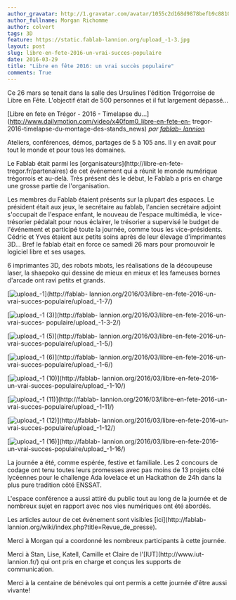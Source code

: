 ```yaml
---
author_gravatar: http://1.gravatar.com/avatar/1055c2d168d9878befb9c8810eda96dc?s=96&d=mm&r=g
author_fullname: Morgan Richomme
author: colvert
tags: 3D
feature: https://static.fablab-lannion.org/upload_-1-3.jpg
layout: post
slug: libre-en-fete-2016-un-vrai-succes-populaire
date: 2016-03-29
title: "Libre en fête 2016: un vrai succès populaire"
comments: True
---
```

Ce 26 mars se tenait dans la salle des Ursulines l'édition Trégorroise de
Libre en Fête. L'objectif était de 500 personnes et il fut largement dépassé…



[Libre en fete en Trégor - 2016 - Timelapse
du…](http://www.dailymotion.com/video/x40fpm0_libre-en-fete-en-
tregor-2016-timelapse-du-montage-des-stands_news) _par [fablab-
lannion](http://www.dailymotion.com/fablab-lannion)_

Ateliers, conférences, démos, partages de 5 à 105 ans. Il y en avait pour tout
le monde et pour tous les domaines.

Le Fablab était parmi les [organisateurs](http://libre-en-fete-
tregor.fr/partenaires) de cet événement qui a réunit le monde numérique
trégorrois et au-delà. Très présent dès le début, le Fablab a pris en charge
une grosse partie de l'organisation.

Les membres du Fablab étaient présents sur la plupart des espaces. Le
président était aux jeux, le secrétaire au fablab, l'ancien secrétaire adjoint
s'occupait de l'espace enfant, le nouveau de l'espace multimédia, le vice-
trésorier pédalait pour nous éclairer, le trésorier a supervisé le budget de
l'événement et participé toute la journée, comme tous les vice-présidents.
Cédric et Yves étaient aux petits soins après de leur élevage d'imprimantes
3D… Bref le fablab était en force ce samedi 26 mars pour promouvoir le
logiciel libre et ses usages.

6 imprimantes 3D, des robots mbots, les réalisations de la découpeuse laser,
la shaepoko qui dessine de mieux en mieux et les fameuses bornes d'arcade ont
ravi petits et grands.

[![upload_-1](https://static.fablab-lannion.org/upload_-1-150x150.jpg)](http://fablab-
lannion.org/2016/03/libre-en-fete-2016-un-vrai-succes-populaire/upload_-1-7/)

[![upload_-1
\(3\)](https://static.fablab-lannion.org/upload_-1-3-150x150.jpg)](http://fablab-
lannion.org/2016/03/libre-en-fete-2016-un-vrai-succes-
populaire/upload_-1-3-2/)

[![upload_-1
\(5\)](https://static.fablab-lannion.org/upload_-1-5-150x150.jpg)](http://fablab-
lannion.org/2016/03/libre-en-fete-2016-un-vrai-succes-populaire/upload_-1-5/)

  

[![upload_-1
\(6\)](https://static.fablab-lannion.org/upload_-1-6-150x150.jpg)](http://fablab-
lannion.org/2016/03/libre-en-fete-2016-un-vrai-succes-populaire/upload_-1-6/)

[![upload_-1
\(10\)](https://static.fablab-lannion.org/upload_-1-10-150x150.jpg)](http://fablab-
lannion.org/2016/03/libre-en-fete-2016-un-vrai-succes-populaire/upload_-1-10/)

[![upload_-1
\(11\)](https://static.fablab-lannion.org/upload_-1-11-150x150.jpg)](http://fablab-
lannion.org/2016/03/libre-en-fete-2016-un-vrai-succes-populaire/upload_-1-11/)

  

[![upload_-1
\(12\)](https://static.fablab-lannion.org/upload_-1-12-150x150.jpg)](http://fablab-
lannion.org/2016/03/libre-en-fete-2016-un-vrai-succes-populaire/upload_-1-12/)

[![upload_-1
\(16\)](https://static.fablab-lannion.org/upload_-1-16-150x150.jpg)](http://fablab-
lannion.org/2016/03/libre-en-fete-2016-un-vrai-succes-populaire/upload_-1-16/)

  

La journée a été, comme espérée, festive et familiale. Les 2 concours de
codage ont tenu toutes leurs promesses avec pas moins de 13 projets côté
lycéennes pour le challenge Ada lovelace et un Hackathon de 24h dans la plus
pure tradition côté ENSSAT.

L'espace conférence a aussi attiré du public tout au long de la journée et de
nombreux sujet en rapport avec nos vies numériques ont été abordés.

Les articles autour de cet événement sont visibles [ici](http://fablab-
lannion.org/wiki/index.php?title=Revue_de_presse).

Merci à Morgan qui a coordonné les nombreux participants à cette journée.

Merci à Stan, Lise, Katell, Camille et Claire de l'[IUT](http://www.iut-
lannion.fr/) qui ont pris en charge et conçus les supports de communication.

Merci à la centaine de bénévoles qui ont permis a cette journée d'être aussi
vivante!



